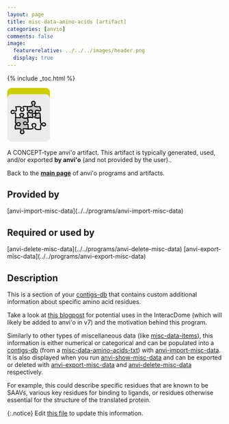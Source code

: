 ```yaml
---
layout: page
title: misc-data-amino-acids [artifact]
categories: [anvio]
comments: false
image:
  featurerelative: ../../../images/header.png
  display: true
---
```



{% include _toc.html %}


<img src="../../images/icons/CONCEPT.png" alt="CONCEPT" style="width:100px; border:none" />

A CONCEPT-type anvi'o artifact. This artifact is typically generated, used, and/or exported **by anvi'o** (and not provided by the user)..

Back to the **[main page](../../)** of anvi'o programs and artifacts.

## Provided by


<p style="text-align: left" markdown="1"><span class="artifact-p">[anvi-import-misc-data](../../programs/anvi-import-misc-data)</span></p>


## Required or used by


<p style="text-align: left" markdown="1"><span class="artifact-r">[anvi-delete-misc-data](../../programs/anvi-delete-misc-data)</span> <span class="artifact-r">[anvi-export-misc-data](../../programs/anvi-export-misc-data)</span></p>


## Description

This is a section of your <span class="artifact-n">[contigs-db](/software/anvio/help/artifacts/contigs-db)</span> that contains custom additional information about specific amino acid residues. 

Take a look at [this blogpost](http://merenlab.org/2020/07/22/interacdome/#6-storing-the-per-residue-binding-frequencies-into-the-contigs-database) for potential uses in the InteracDome (which will likely be added to anvi'o in v7) and the motivation behind this program. 

Similarly to other types of miscellaneous data (like <span class="artifact-n">[misc-data-items](/software/anvio/help/artifacts/misc-data-items)</span>), this information is either numerical or categorical and can be populated into a <span class="artifact-n">[contigs-db](/software/anvio/help/artifacts/contigs-db)</span> (from a <span class="artifact-n">[misc-data-amino-acids-txt](/software/anvio/help/artifacts/misc-data-amino-acids-txt)</span>) with <span class="artifact-n">[anvi-import-misc-data](/software/anvio/help/programs/anvi-import-misc-data)</span>. It is also displayed when you run <span class="artifact-n">[anvi-show-misc-data](/software/anvio/help/programs/anvi-show-misc-data)</span> and can be exported or deleted with <span class="artifact-n">[anvi-export-misc-data](/software/anvio/help/programs/anvi-export-misc-data)</span> and <span class="artifact-n">[anvi-delete-misc-data](/software/anvio/help/programs/anvi-delete-misc-data)</span> respectively. 

For example, this could describe specific residues that are known to be SAAVs, various key residues for binding to ligands, or residues otherwise essential for the structure of the translated protein. 


{:.notice}
Edit [this file](https://github.com/merenlab/anvio/tree/master/anvio/docs/artifacts/misc-data-amino-acids.md) to update this information.

